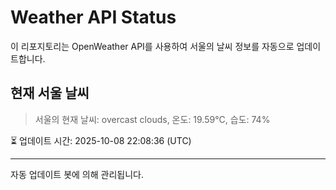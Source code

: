 
# Weather API Status

이 리포지토리는 OpenWeather API를 사용하여 서울의 날씨 정보를 자동으로 업데이트합니다.

## 현재 서울 날씨
> 서울의 현재 날씨: overcast clouds, 온도: 19.59°C, 습도: 74%

⏳ 업데이트 시간: 2025-10-08 22:08:36 (UTC)

---
자동 업데이트 봇에 의해 관리됩니다.
